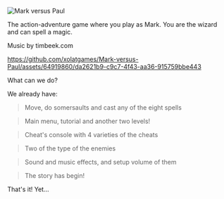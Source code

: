 ![Mark versus Paul](https://github.com/xolatgames/Mark-versus-Paul/assets/64919860/8527ed9b-af4e-4df0-beec-9b8bcb9ed9c1)

The action-adventure game where you play as Mark. You are the wizard and can spell a magic.

Music by timbeek.com

https://github.com/xolatgames/Mark-versus-Paul/assets/64919860/da2621b9-c9c7-4f43-aa36-915759bbe443

What can we do?

We already have:

> Move, do somersaults and cast any of the eight spells

> Main menu, tutorial and another two levels!

> Cheat's console with 4 varieties of the cheats

> Two of the type of the enemies

> Sound and music effects, and setup volume of them

> The story has begin!

That's it! Yet...
